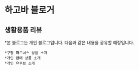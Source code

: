 # 하고바 블로거
## 생활용품 리뷰

*본 블로그는 개인 블로그입니다. 다음과 같은 내용을 공유할 예정입니다.

    *쿠팡 파트너스 상품 소개
    *개인 판매 상품 소개
    *개인 유투브 소개